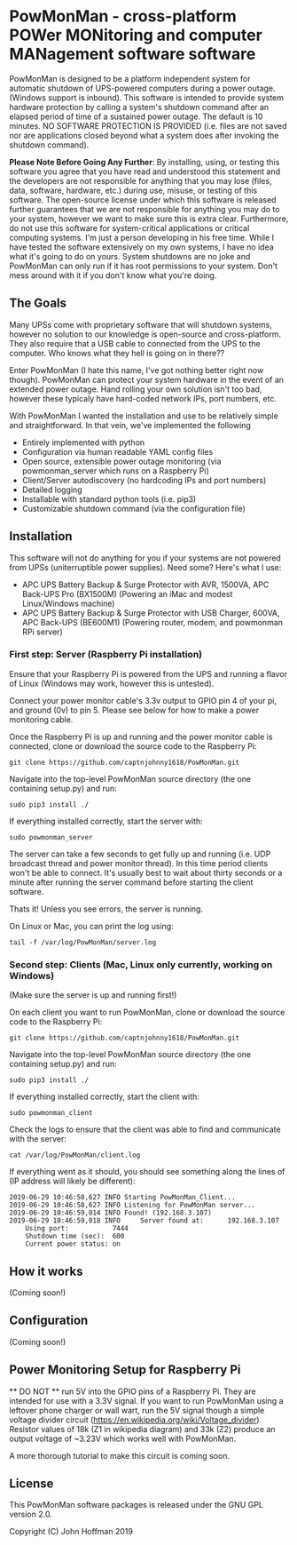 # PowMonMan - cross-platform POWer MONitoring and computer MANagement software software

PowMonMan is designed to be a platform independent system for automatic shutdown of UPS-powered computers during a power outage. (Windows support is inbound).  This software is intended to provide system hardware protection by calling a system's shutdown command after an elapsed period of time of a sustained power outage.  The default is 10 minutes.  NO SOFTWARE PROTECTION IS PROVIDED (i.e. files are not saved nor are applications closed beyond what a system does after invoking the shutdown command).

**Please Note Before Going Any Further**: By installing, using, or testing this software you agree that you have read and understood this statement and the developers are not responsible for anything that you may lose (files, data, software, hardware, etc.) during use, misuse, or testing of this software.  The open-source license under which this software is released further guarantees that we are not responsible for anything you may do to your system, however we want to make sure this is extra clear.  Furthermore, do not use this software for system-critical applications or critical computing systems.  I'm just a person developing in his free time.  While I have tested the software extensively on my own systems, I have no idea what it's going to do on yours.  System shutdowns are no joke and PowMonMan can only run if it has root permissions to your system.  Don't mess around with it if you don't know what you're doing.

## The Goals

Many UPSs come with proprietary software that will shutdown systems, however no solution to our knowledge is open-source and cross-platform.  They also require that a USB cable to connected from the UPS to the computer.  Who knows what they hell is going on in there??

Enter PowMonMan (I hate this name, I've got nothing better right now though).  PowMonMan can protect your system hardware in the event of an extended power outage. Hand rolling your own solution isn't too bad, however these typicaly have hard-coded network IPs, port numbers, etc.

With PowMonMan I wanted the installation and use to be relatively simple and straightforward.  In that vein, we've implemented the following

* Entirely implemented with python
* Configuration via human readable YAML config files
* Open source, extensible power outage monitoring (via powmonman_server which runs on a Raspberry Pi)
* Client/Server autodiscovery (no hardcoding IPs and port numbers)
* Detailed logging
* Installable with standard python tools (i.e. pip3)
* Customizable shutdown command (via the configuration file)

## Installation

This software will not do anything for you if your systems are not powered from UPSs (uniterruptible power supplies).  Need some? Here's what I use:

- APC UPS Battery Backup & Surge Protector with AVR, 1500VA, APC Back-UPS Pro (BX1500M) (Powering an iMac and modest Linux/Windows machine)
- APC UPS Battery Backup & Surge Protector with USB Charger, 600VA, APC Back-UPS (BE600M1)  (Powering router, modem, and powmonman RPi server)

### First step: Server (Raspberry Pi installation)

Ensure that your Raspberry Pi is powered from the UPS and running a flavor of Linux (Windows may work, however this is untested).

Connect your power monitor cable's 3.3v output to GPIO pin 4 of your pi, and ground (0v) to pin 5.  Please see below for how to make a power monitoring cable.

Once the Raspberry Pi is up and running and the power monitor cable is connected, clone or download the source code to the Raspberry Pi:
```
git clone https://github.com/captnjohnny1618/PowMonMan.git
```

Navigate into the top-level PowMonMan source directory (the one containing setup.py) and run:
```
sudo pip3 install ./
```

If everything installed correctly, start the server with:
```
sudo powmonman_server
```

The server can take a few seconds to get fully up and running (i.e. UDP broadcast thread and power monitor thread).  In this time period clients won't be able to connect.  It's usually best to wait about thirty seconds or a minute after running the server command before starting the client software.

Thats it! Unless you see errors, the server is running.  

On Linux or Mac, you can print the log using:
```
tail -f /var/log/PowMonMan/server.log
```

### Second step: Clients (Mac, Linux only currently, working on Windows)

(Make sure the server is up and running first!)

On each client you want to run PowMonMan, clone or download the source code to the Raspberry Pi:
```
git clone https://github.com/captnjohnny1618/PowMonMan.git
```

Navigate into the top-level PowMonMan source directory (the one containing setup.py) and run:
```
sudo pip3 install ./
```

If everything installed correctly, start the client with:
```
sudo powmonman_client
```

Check the logs to ensure that the client was able to find and communicate with the server:
```
cat /var/log/PowMonMan/client.log
```

If everything went as it should, you should see something along the lines of (IP address will likely be different):

```
2019-06-29 10:46:58,627 INFO Starting PowMonMan_Client...
2019-06-29 10:46:58,627 INFO Listening for PowMonMan server...
2019-06-29 10:46:59,014 INFO Found! (192.168.3.107)
2019-06-29 10:46:59,018 INFO     Server found at:      192.168.3.107
    Using port:           7444
    Shutdown time (sec):  600
    Current power status: on	    
```

## How it works

(Coming soon!)

## Configuration

(Coming soon!)

## Power Monitoring Setup for Raspberry Pi

** DO NOT ** run 5V into the GPIO pins of a Raspberry Pi.  They are intended for use with a 3.3V signal.  If you want to run PowMonMan using a leftover phone charger or wall wart, run the 5V signal though a simple voltage divider circuit (https://en.wikipedia.org/wiki/Voltage_divider).  Resistor values of 18k (Z1 in wikipedia diagram) and 33k (Z2) produce an output voltage of ~3.23V which works well with PowMonMan.

A more thorough tutorial to make this circuit is coming soon.

## License

This PowMonMan software packages is released under the GNU GPL version 2.0.

Copyright (C) John Hoffman 2019
